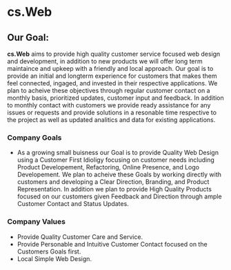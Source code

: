 # cs.Web

## Our Goal:
**cs.Web** aims to provide high quality customer service focused web design and development, in addition to new products we will offer long term maintaince and upkeep with a friendly and local approach. Our goal is to provide an initial and longterm experience for customers that makes them feel connected, ingaged, and invested in their respective applications. We plan to acheive these objectives through regular customer contact on a monthly basis, prioritized updates, customer input and feedback. In addition to monthly contact with customers we provide ready assistance for any issues or requests and provide solutions in a resonable time respective to the project as well as updated analitics and data for existing applications.  

### Company Goals
- As a growing small buisness our Goal is to provide Quality Web Design using a Customer First Idioligy focusing on customer needs including Product Developement, Refactoring, Online Presence, and Logo Developement. We plan to acheive these Goals by working directly with customers and developing a Clear Direction, Branding, and Product Representation. In addition we plan to provide High Quality Products focused on our customers given Feedback and Direction through ample Customer Contact and Status Updates.

### Company Values
- Provide Quality Customer Care and Service.
- Provide Personable and Intuitive Customer Contact focused on the Customers Goals first.
- Local Simple Web Design.
